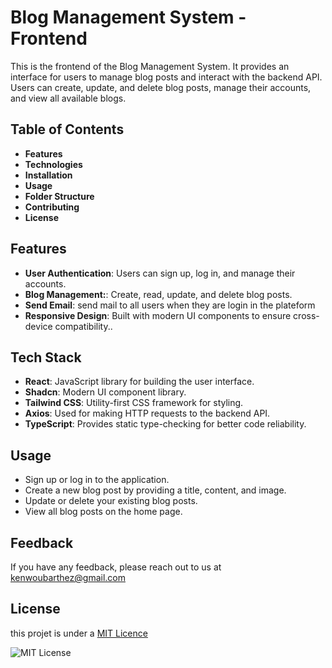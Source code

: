 
# Blog Management System - Frontend


This is the frontend of the Blog Management System. It provides an interface for users to manage blog posts and interact with the backend API. Users can create, update, and delete blog posts, manage their accounts, and view all available blogs.

## Table of Contents

- **Features**
- **Technologies**
- **Installation**
- **Usage**
- **Folder Structure**
- **Contributing**
- **License**
## Features

- **User Authentication**: Users can sign up, log in, and manage their accounts.
- **Blog Management:**: Create, read, update, and delete blog posts.
- **Send Email**: send mail to all users when they are login in the plateform
- **Responsive Design**: Built with modern UI components to ensure cross-device compatibility..
## Tech Stack

- **React**: JavaScript library for building the user interface.
- **Shadcn**: Modern UI component library.
- **Tailwind CSS**: Utility-first CSS framework for styling.
- **Axios**: Used for making HTTP requests to the backend API.
- **TypeScript**: Provides static type-checking for better code reliability.
## Usage

- Sign up or log in to the application.
- Create a new blog post by providing a title, content, and image.
- Update or delete your existing blog posts.
- View all blog posts on the home page.
## Feedback

If you have any feedback, please reach out to us at kenwoubarthez@gmail.com


## License

this projet is under a  [MIT Licence](https://choosealicense.com/licenses/mit/)


![MIT License](https://img.shields.io/badge/License-MIT-green.svg)
